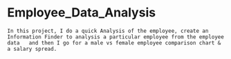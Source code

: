 # Employee_Data_Analysis
	In this project, I do a quick Analysis of the employee, create an Information Finder to analysis a particular employee from the employee data	and then I go for a male vs female employee comparison chart & a salary spread.
